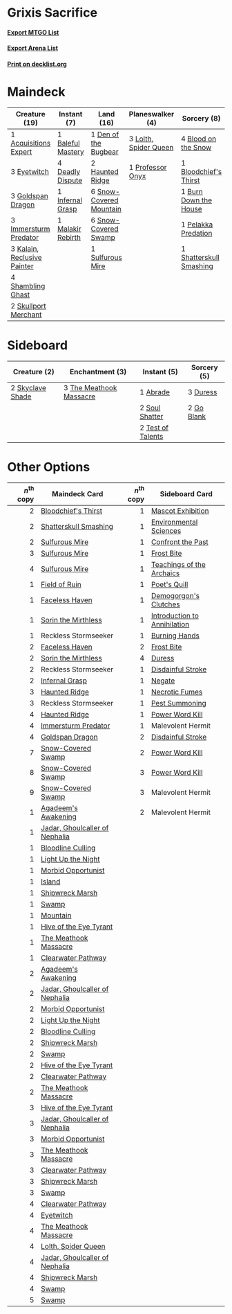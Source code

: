 # Grixis Sacrifice

#### [Export MTGO List](../collection/Grixis%20Sacrifice/Grixis%20Sacrifice.txt)
#### [Export Arena List](../collection/Grixis%20Sacrifice/Grixis%20Sacrifice_arena.txt)
#### [Print on decklist.org](http://decklist.org/?deckmain=1%09Acquisitions%20Expert%0A1%09Baleful%20Mastery%0A4%09Blightstep%20Pathway%0A4%09Blood%20on%20the%20Snow%0A1%09Bloodchief's%20Thirst%0A1%09Burn%20Down%20the%20House%0A4%09Deadly%20Dispute%0A1%09Den%20of%20the%20Bugbear%0A3%09Eyetwitch%0A3%09Goldspan%20Dragon%0A2%09Haunted%20Ridge%0A3%09Immersturm%20Predator%0A1%09Infernal%20Grasp%0A3%09Kalain,%20Reclusive%20Painter%0A3%09Lolth,%20Spider%20Queen%0A1%09Malakir%20Rebirth%0A1%09Pelakka%20Predation%0A1%09Professor%20Onyx%0A4%09Shambling%20Ghast%0A1%09Shatterskull%20Smashing%0A2%09Skullport%20Merchant%0A6%09Snow-Covered%20Mountain%0A6%09Snow-Covered%20Swamp%0A1%09Sulfurous%20Mire%0A2%09Valki,%20God%20of%20Lies&deckside=1%09Abrade%0A3%09Duress%0A2%09Go%20Blank%0A2%09Skyclave%20Shade%0A2%09Soul%20Shatter%0A2%09Test%20of%20Talents%0A3%09The%20Meathook%20Massacre)
# Maindeck

|                                            Creature (19)                                             |                                        Instant (7)                                         |                                            Land (16)                                             |                                        Planeswalker (4)                                        |                                           Sorcery (8)                                            |    Unknown (6)     |
|------------------------------------------------------------------------------------------------------|--------------------------------------------------------------------------------------------|--------------------------------------------------------------------------------------------------|------------------------------------------------------------------------------------------------|--------------------------------------------------------------------------------------------------|--------------------|
|1 [Acquisitions Expert](http://gatherer.wizards.com/Pages/Card/Details.aspx?multiverseid=491722)      |1 [Baleful Mastery](http://gatherer.wizards.com/Pages/Card/Details.aspx?multiverseid=513541)|1 [Den of the Bugbear](http://gatherer.wizards.com/Pages/Card/Details.aspx?multiverseid=527541)   |3 [Lolth, Spider Queen](http://gatherer.wizards.com/Pages/Card/Details.aspx?multiverseid=527399)|4 [Blood on the Snow](http://gatherer.wizards.com/Pages/Card/Details.aspx?multiverseid=503687)    |4 Blightstep Pathway|
|3 [Eyetwitch](http://gatherer.wizards.com/Pages/Card/Details.aspx?multiverseid=513547)                |4 [Deadly Dispute](http://gatherer.wizards.com/Pages/Card/Details.aspx?multiverseid=527381) |2 [Haunted Ridge](http://gatherer.wizards.com/Pages/Card/Details.aspx?multiverseid=535061)        |1 [Professor Onyx](http://gatherer.wizards.com/Pages/Card/Details.aspx?multiverseid=513560)     |1 [Bloodchief's Thirst](http://gatherer.wizards.com/Pages/Card/Details.aspx?multiverseid=491729)  |2 Valki, God of Lies|
|3 [Goldspan Dragon](http://gatherer.wizards.com/Pages/Card/Details.aspx?multiverseid=503751)          |1 [Infernal Grasp](http://gatherer.wizards.com/Pages/Card/Details.aspx?multiverseid=534880) |6 [Snow-Covered Mountain](http://gatherer.wizards.com/Pages/Card/Details.aspx?multiverseid=121233)|                                                                                                |1 [Burn Down the House](http://gatherer.wizards.com/Pages/Card/Details.aspx?multiverseid=534907)  |                    |
|3 [Immersturm Predator](http://gatherer.wizards.com/Pages/Card/Details.aspx?multiverseid=503830)      |1 [Malakir Rebirth](http://gatherer.wizards.com/Pages/Card/Details.aspx?multiverseid=491747)|6 [Snow-Covered Swamp](http://gatherer.wizards.com/Pages/Card/Details.aspx?multiverseid=121256)   |                                                                                                |1 [Pelakka Predation](http://gatherer.wizards.com/Pages/Card/Details.aspx?multiverseid=491757)    |                    |
|3 [Kalain, Reclusive Painter](http://gatherer.wizards.com/Pages/Card/Details.aspx?multiverseid=527512)|                                                                                            |1 [Sulfurous Mire](http://gatherer.wizards.com/Pages/Card/Details.aspx?multiverseid=503890)       |                                                                                                |1 [Shatterskull Smashing](http://gatherer.wizards.com/Pages/Card/Details.aspx?multiverseid=491802)|                    |
|4 [Shambling Ghast](http://gatherer.wizards.com/Pages/Card/Details.aspx?multiverseid=527406)          |                                                                                            |                                                                                                  |                                                                                                |                                                                                                  |                    |
|2 [Skullport Merchant](http://gatherer.wizards.com/Pages/Card/Details.aspx?multiverseid=527407)       |                                                                                            |                                                                                                  |                                                                                                |                                                                                                  |                    |


# Sideboard

|                                       Creature (2)                                        |                                         Enchantment (3)                                          |                                        Instant (5)                                         |                                     Sorcery (5)                                     |
|-------------------------------------------------------------------------------------------|--------------------------------------------------------------------------------------------------|--------------------------------------------------------------------------------------------|-------------------------------------------------------------------------------------|
|2 [Skyclave Shade](http://gatherer.wizards.com/Pages/Card/Details.aspx?multiverseid=491763)|3 [The Meathook Massacre](http://gatherer.wizards.com/Pages/Card/Details.aspx?multiverseid=534886)|1 [Abrade](http://gatherer.wizards.com/Pages/Card/Details.aspx?multiverseid=430772)         |3 [Duress](http://gatherer.wizards.com/Pages/Card/Details.aspx?multiverseid=14557)   |
|                                                                                           |                                                                                                  |2 [Soul Shatter](http://gatherer.wizards.com/Pages/Card/Details.aspx?multiverseid=491765)   |2 [Go Blank](http://gatherer.wizards.com/Pages/Card/Details.aspx?multiverseid=513549)|
|                                                                                           |                                                                                                  |2 [Test of Talents](http://gatherer.wizards.com/Pages/Card/Details.aspx?multiverseid=513536)|                                                                                     |


# Other Options

|*n*<sup>th</sup> copy|                                              Maindeck Card                                              |*n*<sup>th</sup> copy|                                            Sideboard Card                                             |
|--------------------:|---------------------------------------------------------------------------------------------------------|--------------------:|-------------------------------------------------------------------------------------------------------|
|                    2|[Bloodchief's Thirst](http://gatherer.wizards.com/Pages/Card/Details.aspx?multiverseid=491729)           |                    1|[Mascot Exhibition](http://gatherer.wizards.com/Pages/Card/Details.aspx?multiverseid=513481)           |
|                    2|[Shatterskull Smashing](http://gatherer.wizards.com/Pages/Card/Details.aspx?multiverseid=491802)         |                    1|[Environmental Sciences](http://gatherer.wizards.com/Pages/Card/Details.aspx?multiverseid=513477)      |
|                    2|[Sulfurous Mire](http://gatherer.wizards.com/Pages/Card/Details.aspx?multiverseid=503890)                |                    1|[Confront the Past](http://gatherer.wizards.com/Pages/Card/Details.aspx?multiverseid=513544)           |
|                    3|[Sulfurous Mire](http://gatherer.wizards.com/Pages/Card/Details.aspx?multiverseid=503890)                |                    1|[Frost Bite](http://gatherer.wizards.com/Pages/Card/Details.aspx?multiverseid=503750)                  |
|                    4|[Sulfurous Mire](http://gatherer.wizards.com/Pages/Card/Details.aspx?multiverseid=503890)                |                    1|[Teachings of the Archaics](http://gatherer.wizards.com/Pages/Card/Details.aspx?multiverseid=513534)   |
|                    1|[Field of Ruin](http://gatherer.wizards.com/Pages/Card/Details.aspx?multiverseid=435415)                 |                    1|[Poet's Quill](http://gatherer.wizards.com/Pages/Card/Details.aspx?multiverseid=513559)                |
|                    1|[Faceless Haven](http://gatherer.wizards.com/Pages/Card/Details.aspx?multiverseid=503874)                |                    1|[Demogorgon's Clutches](http://gatherer.wizards.com/Pages/Card/Details.aspx?multiverseid=527383)       |
|                    1|[Sorin the Mirthless](http://gatherer.wizards.com/Pages/Card/Details.aspx?multiverseid=540983)           |                    1|[Introduction to Annihilation](http://gatherer.wizards.com/Pages/Card/Details.aspx?multiverseid=513479)|
|                    1|Reckless Stormseeker                                                                                     |                    1|[Burning Hands](http://gatherer.wizards.com/Pages/Card/Details.aspx?multiverseid=527422)               |
|                    2|[Faceless Haven](http://gatherer.wizards.com/Pages/Card/Details.aspx?multiverseid=503874)                |                    2|[Frost Bite](http://gatherer.wizards.com/Pages/Card/Details.aspx?multiverseid=503750)                  |
|                    2|[Sorin the Mirthless](http://gatherer.wizards.com/Pages/Card/Details.aspx?multiverseid=540983)           |                    4|[Duress](http://gatherer.wizards.com/Pages/Card/Details.aspx?multiverseid=14557)                       |
|                    2|Reckless Stormseeker                                                                                     |                    1|[Disdainful Stroke](http://gatherer.wizards.com/Pages/Card/Details.aspx?multiverseid=420705)           |
|                    2|[Infernal Grasp](http://gatherer.wizards.com/Pages/Card/Details.aspx?multiverseid=534880)                |                    1|[Negate](http://gatherer.wizards.com/Pages/Card/Details.aspx?multiverseid=423707)                      |
|                    3|[Haunted Ridge](http://gatherer.wizards.com/Pages/Card/Details.aspx?multiverseid=535061)                 |                    1|[Necrotic Fumes](http://gatherer.wizards.com/Pages/Card/Details.aspx?multiverseid=513555)              |
|                    3|Reckless Stormseeker                                                                                     |                    1|[Pest Summoning](http://gatherer.wizards.com/Pages/Card/Details.aspx?multiverseid=513703)              |
|                    4|[Haunted Ridge](http://gatherer.wizards.com/Pages/Card/Details.aspx?multiverseid=535061)                 |                    1|[Power Word Kill](http://gatherer.wizards.com/Pages/Card/Details.aspx?multiverseid=527401)             |
|                    4|[Immersturm Predator](http://gatherer.wizards.com/Pages/Card/Details.aspx?multiverseid=503830)           |                    1|Malevolent Hermit                                                                                      |
|                    4|[Goldspan Dragon](http://gatherer.wizards.com/Pages/Card/Details.aspx?multiverseid=503751)               |                    2|[Disdainful Stroke](http://gatherer.wizards.com/Pages/Card/Details.aspx?multiverseid=420705)           |
|                    7|[Snow-Covered Swamp](http://gatherer.wizards.com/Pages/Card/Details.aspx?multiverseid=121256)            |                    2|[Power Word Kill](http://gatherer.wizards.com/Pages/Card/Details.aspx?multiverseid=527401)             |
|                    8|[Snow-Covered Swamp](http://gatherer.wizards.com/Pages/Card/Details.aspx?multiverseid=121256)            |                    3|[Power Word Kill](http://gatherer.wizards.com/Pages/Card/Details.aspx?multiverseid=527401)             |
|                    9|[Snow-Covered Swamp](http://gatherer.wizards.com/Pages/Card/Details.aspx?multiverseid=121256)            |                    3|Malevolent Hermit                                                                                      |
|                    1|[Agadeem's Awakening](http://gatherer.wizards.com/Pages/Card/Details.aspx?multiverseid=491723)           |                    2|Malevolent Hermit                                                                                      |
|                    1|[Jadar, Ghoulcaller of Nephalia](http://gatherer.wizards.com/Pages/Card/Details.aspx?multiverseid=534881)|                     |                                                                                                       |
|                    1|[Bloodline Culling](http://gatherer.wizards.com/Pages/Card/Details.aspx?multiverseid=534857)             |                     |                                                                                                       |
|                    1|[Light Up the Night](http://gatherer.wizards.com/Pages/Card/Details.aspx?multiverseid=534925)            |                     |                                                                                                       |
|                    1|[Morbid Opportunist](http://gatherer.wizards.com/Pages/Card/Details.aspx?multiverseid=534887)            |                     |                                                                                                       |
|                    1|[Island](http://gatherer.wizards.com/Pages/Card/Details.aspx?multiverseid=439857)                        |                     |                                                                                                       |
|                    1|[Shipwreck Marsh](http://gatherer.wizards.com/Pages/Card/Details.aspx?multiverseid=535066)               |                     |                                                                                                       |
|                    1|[Swamp](http://gatherer.wizards.com/Pages/Card/Details.aspx?multiverseid=439858)                         |                     |                                                                                                       |
|                    1|[Mountain](http://gatherer.wizards.com/Pages/Card/Details.aspx?multiverseid=439859)                      |                     |                                                                                                       |
|                    1|[Hive of the Eye Tyrant](http://gatherer.wizards.com/Pages/Card/Details.aspx?multiverseid=527545)        |                     |                                                                                                       |
|                    1|[The Meathook Massacre](http://gatherer.wizards.com/Pages/Card/Details.aspx?multiverseid=534886)         |                     |                                                                                                       |
|                    1|[Clearwater Pathway](http://gatherer.wizards.com/Pages/Card/Details.aspx?multiverseid=491913)            |                     |                                                                                                       |
|                    2|[Agadeem's Awakening](http://gatherer.wizards.com/Pages/Card/Details.aspx?multiverseid=491723)           |                     |                                                                                                       |
|                    2|[Jadar, Ghoulcaller of Nephalia](http://gatherer.wizards.com/Pages/Card/Details.aspx?multiverseid=534881)|                     |                                                                                                       |
|                    2|[Morbid Opportunist](http://gatherer.wizards.com/Pages/Card/Details.aspx?multiverseid=534887)            |                     |                                                                                                       |
|                    2|[Light Up the Night](http://gatherer.wizards.com/Pages/Card/Details.aspx?multiverseid=534925)            |                     |                                                                                                       |
|                    2|[Bloodline Culling](http://gatherer.wizards.com/Pages/Card/Details.aspx?multiverseid=534857)             |                     |                                                                                                       |
|                    2|[Shipwreck Marsh](http://gatherer.wizards.com/Pages/Card/Details.aspx?multiverseid=535066)               |                     |                                                                                                       |
|                    2|[Swamp](http://gatherer.wizards.com/Pages/Card/Details.aspx?multiverseid=439858)                         |                     |                                                                                                       |
|                    2|[Hive of the Eye Tyrant](http://gatherer.wizards.com/Pages/Card/Details.aspx?multiverseid=527545)        |                     |                                                                                                       |
|                    2|[Clearwater Pathway](http://gatherer.wizards.com/Pages/Card/Details.aspx?multiverseid=491913)            |                     |                                                                                                       |
|                    2|[The Meathook Massacre](http://gatherer.wizards.com/Pages/Card/Details.aspx?multiverseid=534886)         |                     |                                                                                                       |
|                    3|[Hive of the Eye Tyrant](http://gatherer.wizards.com/Pages/Card/Details.aspx?multiverseid=527545)        |                     |                                                                                                       |
|                    3|[Jadar, Ghoulcaller of Nephalia](http://gatherer.wizards.com/Pages/Card/Details.aspx?multiverseid=534881)|                     |                                                                                                       |
|                    3|[Morbid Opportunist](http://gatherer.wizards.com/Pages/Card/Details.aspx?multiverseid=534887)            |                     |                                                                                                       |
|                    3|[The Meathook Massacre](http://gatherer.wizards.com/Pages/Card/Details.aspx?multiverseid=534886)         |                     |                                                                                                       |
|                    3|[Clearwater Pathway](http://gatherer.wizards.com/Pages/Card/Details.aspx?multiverseid=491913)            |                     |                                                                                                       |
|                    3|[Shipwreck Marsh](http://gatherer.wizards.com/Pages/Card/Details.aspx?multiverseid=535066)               |                     |                                                                                                       |
|                    3|[Swamp](http://gatherer.wizards.com/Pages/Card/Details.aspx?multiverseid=439858)                         |                     |                                                                                                       |
|                    4|[Clearwater Pathway](http://gatherer.wizards.com/Pages/Card/Details.aspx?multiverseid=491913)            |                     |                                                                                                       |
|                    4|[Eyetwitch](http://gatherer.wizards.com/Pages/Card/Details.aspx?multiverseid=513547)                     |                     |                                                                                                       |
|                    4|[The Meathook Massacre](http://gatherer.wizards.com/Pages/Card/Details.aspx?multiverseid=534886)         |                     |                                                                                                       |
|                    4|[Lolth, Spider Queen](http://gatherer.wizards.com/Pages/Card/Details.aspx?multiverseid=527399)           |                     |                                                                                                       |
|                    4|[Jadar, Ghoulcaller of Nephalia](http://gatherer.wizards.com/Pages/Card/Details.aspx?multiverseid=534881)|                     |                                                                                                       |
|                    4|[Shipwreck Marsh](http://gatherer.wizards.com/Pages/Card/Details.aspx?multiverseid=535066)               |                     |                                                                                                       |
|                    4|[Swamp](http://gatherer.wizards.com/Pages/Card/Details.aspx?multiverseid=439858)                         |                     |                                                                                                       |
|                    5|[Swamp](http://gatherer.wizards.com/Pages/Card/Details.aspx?multiverseid=439858)                         |                     |                                                                                                       |

